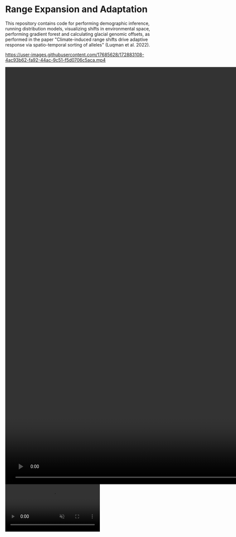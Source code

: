 # Range Expansion and Adaptation

  This repository contains code for performing demographic inference, running distribution models, visualizing shifts in environmental space, performing gradient forest and calculating glacial genomic offsets, as performed in the paper "Climate-induced range shifts drive adaptive response via spatio-temporal sorting of alleles" (Luqman et al. 2022).


https://user-images.githubusercontent.com/17685628/172883108-4ac93b62-fa92-44ac-9c51-f5d0706c5aca.mp4



<video src="https://user-images.githubusercontent.com/17685628/172883108-4ac93b62-fa92-44ac-9c51-f5d0706c5aca.mp4"  width="1800" height="1320">
</video>


<video src="https://user-https://user-images.githubusercontent.com/17685628/172883108-4ac93b62-fa92-44ac-9c51-f5d0706c5aca.mp4" data-canonical-src="https://user-images.githubusercontent.com/169707/126715420-991ad821-9ac8-4b66-b79e-e0966e0f3a89.mp4" controls="controls" muted="muted" class="d-block rounded-bottom-2 width-fit" style="max-height:1320px;">
</video> 
